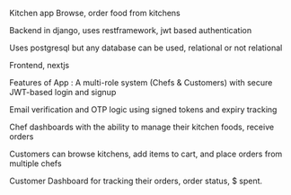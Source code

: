Kitchen app 
Browse, order food from kitchens 

Backend in django, uses restframework, jwt based authentication 


Uses postgresql but any database can be used, relational or not relational

Frontend, nextjs

Features of App :
A multi-role system (Chefs & Customers) with secure JWT-based login and signup

Email verification and OTP logic using signed tokens and expiry tracking

Chef dashboards with the ability to manage their kitchen foods, receive orders

Customers can browse kitchens, add items to cart, and place orders from multiple chefs

Customer Dashboard for tracking their orders, order status, $ spent.
